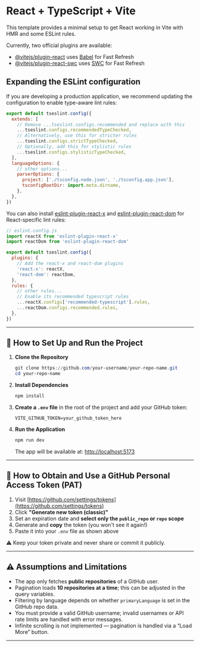 # React + TypeScript + Vite

This template provides a minimal setup to get React working in Vite with HMR and some ESLint rules.

Currently, two official plugins are available:

- [@vitejs/plugin-react](https://github.com/vitejs/vite-plugin-react/blob/main/packages/plugin-react) uses [Babel](https://babeljs.io/) for Fast Refresh
- [@vitejs/plugin-react-swc](https://github.com/vitejs/vite-plugin-react/blob/main/packages/plugin-react-swc) uses [SWC](https://swc.rs/) for Fast Refresh

## Expanding the ESLint configuration

If you are developing a production application, we recommend updating the configuration to enable type-aware lint rules:

```js
export default tseslint.config({
  extends: [
    // Remove ...tseslint.configs.recommended and replace with this
    ...tseslint.configs.recommendedTypeChecked,
    // Alternatively, use this for stricter rules
    ...tseslint.configs.strictTypeChecked,
    // Optionally, add this for stylistic rules
    ...tseslint.configs.stylisticTypeChecked,
  ],
  languageOptions: {
    // other options...
    parserOptions: {
      project: ['./tsconfig.node.json', './tsconfig.app.json'],
      tsconfigRootDir: import.meta.dirname,
    },
  },
})
```

You can also install [eslint-plugin-react-x](https://github.com/Rel1cx/eslint-react/tree/main/packages/plugins/eslint-plugin-react-x) and [eslint-plugin-react-dom](https://github.com/Rel1cx/eslint-react/tree/main/packages/plugins/eslint-plugin-react-dom) for React-specific lint rules:

```js
// eslint.config.js
import reactX from 'eslint-plugin-react-x'
import reactDom from 'eslint-plugin-react-dom'

export default tseslint.config({
  plugins: {
    // Add the react-x and react-dom plugins
    'react-x': reactX,
    'react-dom': reactDom,
  },
  rules: {
    // other rules...
    // Enable its recommended typescript rules
    ...reactX.configs['recommended-typescript'].rules,
    ...reactDom.configs.recommended.rules,
  },
})
```

---

## 🚀 How to Set Up and Run the Project

1. **Clone the Repository**

   ```powershell
   git clone https://github.com/your-username/your-repo-name.git
   cd your-repo-name
   ```

2. **Install Dependencies**

   ```powershell
   npm install
   ```

3. **Create a `.env` file** in the root of the project and add your GitHub token:

   ```env
   VITE_GITHUB_TOKEN=your_github_token_here
   ```

4. **Run the Application**

   ```powershell
   npm run dev
   ```

   The app will be available at: [http://localhost:5173](http://localhost:5173)

---

## 🔐 How to Obtain and Use a GitHub Personal Access Token (PAT)

1. Visit [https://github.com/settings/tokens](https://github.com/settings/tokens)
2. Click **"Generate new token (classic)"**
3. Set an expiration date and **select only the `public_repo` or `repo` scope**
4. Generate and **copy** the token (you won't see it again!)
5. Paste it into your `.env` file as shown above

⚠️ Keep your token private and never share or commit it publicly.

---

## ⚠️ Assumptions and Limitations

* The app only fetches **public repositories** of a GitHub user.
* Pagination loads **10 repositories at a time**; this can be adjusted in the query variables.
* Filtering by language depends on whether `primaryLanguage` is set in the GitHub repo data.
* You must provide a valid GitHub username; invalid usernames or API rate limits are handled with error messages.
* Infinite scrolling is not implemented — pagination is handled via a “Load More” button.

---

